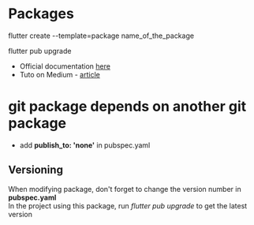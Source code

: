 # Packages


flutter create --template=package name_of_the_package

flutter pub upgrade

 - Official documentation [here](https://flutter.dev/docs/development/packages-and-plugins/using-packages)
 - Tuto on Medium - [article](https://medium.com/flutter-community/how-to-create-publish-and-manage-flutter-packages-b4f2cd2c6b90)

# git package depends on another git package
 - add **publish_to: 'none'** in pubspec.yaml

## Versioning

When modifying package, don't forget to change the version number in **pubspec.yaml** <br>
In the project using this package, run *flutter pub upgrade* to get the latest version 
